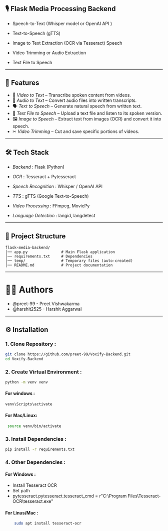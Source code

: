 ## 🎙️ Flask Media Processing Backend


- Speech-to-Text (Whisper model or OpenAI API )

- Text-to-Speech (gTTS)

- Image to Text Extraction (OCR via Tesseract) Speech

- Video Trimming or Audio Extraction

- Text File to Speech

---

## 🚀 Features

- 🎥 *Video to Text* – Transcribe spoken content from videos.  
- 🎵 *Audio to Text* – Convert audio files into written transcripts.  
- 🗣 *Text to Speech* – Generate natural speech from written text.  
- 📄 *Text File to Speech* – Upload a text file and listen to its spoken version.  
- 🖼 *Image to Speech* – Extract text from images (OCR) and convert it into speech.  
- ✂ *Video Trimming* – Cut and save specific portions of videos.  

---

## 🛠️ Tech Stack

- *Backend* : Flask (Python)

- *OCR* : Tesseract + Pytesseract

- *Speech Recognition* : Whisper / OpenAI API

- *TTS* : gTTS (Google Text-to-Speech)

- *Video Processing* : FFmpeg, MoviePy

- *Language Detection* : langid, langdetect

---
## 📂 Project Structure  
```text
flask-media-backend/
│── app.py               # Main Flask application
│── requirements.txt     # Dependencies
│── temp/                # Temporary files (auto-created)
│── README.md            # Project documentation
```
---
# 👨‍💻 Authors

- @preet-99 - Preet Vishwakarma
- @harshit2525 - Harshit Aggarwal

---
## ⚙️ Installation

### 1. Clone Repository :

```bash
git clone https://github.com/preet-99/Voxify-Backend.git
cd Voxify-Backend
```

### 2. Create Virtual Environment :

```bash
python -m venv venv
```
#### For windows :
```bash
venv\Scripts\activate
```
#### For Mac/Linux:
```bash
 source venv/bin/activate  
```

### 3. Install Dependencies :
```bash
pip install -r requirements.txt
```

### 4. Other Dependencies :

#### For Windows :
   - Install Tesseract OCR
   - Set path
   - pytesseract.pytesseract.tesseract_cmd = r"C:\Program Files\Tesseract-OCR\tesseract.exe"

#### For Linus/Mac :
```bash
    sudo apt install tesseract-ocr
```  





